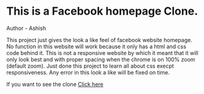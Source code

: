 <h1>This is a Facebook homepage Clone.</h1>
Author - Ashish

This project just gives the look a like feel of facebook website homepage. No function in this website will work because it only has a html and css code behind it. This is not a responsive website by which it meant that it will only look best and with proper spacing when the chrome is on 100% zoom (default zoom). Just done this project to learn all about css execpt responsiveness. Any error in this look a like will be fixed on time.

If you want to see the clone <a href="https://ashish6113.github.io/Facebook-Login-Landing-Page-Clone/" >Click here</a>

